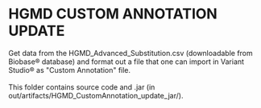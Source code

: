 # HGMD CUSTOM ANNOTATION UPDATE <br />
Get data from the HGMD_Advanced_Substitution.csv (downloadable from Biobase® database) and format out a file that one can import in Variant Studio® as "Custom Annotation" file. <br /><br />
This folder contains source code and .jar (in out/artifacts/HGMD_CustomAnnotation_update_jar/).
